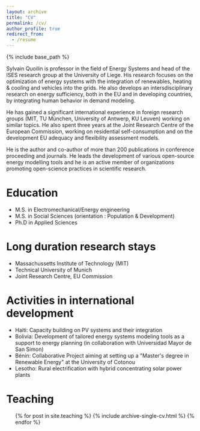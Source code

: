 ```yaml
---
layout: archive
title: "CV"
permalink: /cv/
author_profile: true
redirect_from:
  - /resume
---
```


{% include base_path %}

Sylvain Quoilin is professor in the field of Energy Systems and head of the ISES research group at the University of Liege. His research focuses on the optimization of energy systems with the integration of renewables, heating & cooling and vehicles into the grids. He also develops an intersdisciplinary research on energy sufficiency, both in the EU and in developing countries, by integrating human behavior in demand modeling. 

He has gained a significant international experience in foreign research groups (MIT, TU München, University of Antwerp, KU Leuven) working on similar topics. He also spent three years at the Joint Research Centre of the European Commission, working on residential self-consumption and on the development EU adequacy and flexibility assessment models.

He is the author and co-author of more than 200 publications in conference proceeding and journals. He leads the development of various open-source energy modelling tools and he is an active member of organizations promoting open-science practices in scientific research.

Education
======
* M.S. in Electromechanical/Energy engineering
* M.S. in Social Sciences (orientation : Population & Development)
* Ph.D in Applied Sciences

Long duration research stays
======
* Massachussetts Institute of Technology (MIT)
* Technical University of Munich
* Joint Research Centre, EU Commission

Activities in international development
======
* Haiti: Capacity building on PV systems and their integration
* Bolivia: Development of tailored energy systems modeling tools as a support to energy planning (in collaboration with Universidad Mayor de San Simon)
* Bénin: Collaborative Project aiming at setting up a "Master's degree in Renewable Energy" at the University of Cotonou
* Lesotho: Rural electrification with hybrid concentrating solar power plants

Teaching
======
  <ul>{% for post in site.teaching %}
    {% include archive-single-cv.html %}
  {% endfor %}</ul>

